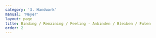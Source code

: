 ```yaml
---
category: '3. Handwork'
manual: 'Meyer'
layout: page
title: Binding / Remaining / Feeling - Anbinden / Bleiben / Fulen
order: 2
---
```


<link rel="import" href="/bower_components/polymer/polymer.html">
<link rel="import" href="shared-styles.html">

<dom-module id="{{ page.url | split:'/' | last | remove: '.html' }}-element">
  <template>
    <style include="shared-styles">
      :host {
        display: block;

        padding: 10px;
      }
    </style>

    <div class="card">

      <h1>{{ page.title }}</h1>
      <blockquote><p>This is when the swords connect with one another. There are two kinds of remaining: the first is when the swords are held against one another to see what the opponent will execute and where they intend to attack their adversary. The other happens with striking, when you act as if you were pulling to gather for a stroke, only you simply flick back around and come back in with the short edge, where you cut first with the long edge.</p>

      <p>Note here the word 'feeling', which means testing, or perceiving, to find out whether they are hard or soft on your sword with their bind, etc.</p></blockquote>

    </div>
  </template>

  <script>
    Polymer({
      is: '{{ page.url | split:'/' | last | remove: '.html' }}-element',
    });
  </script>
</dom-module>